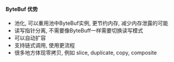 #### ByteBuf 优势

- 池化, 可以重用池中ByteBuf实例, 更节约内存, 减少内存泄露的可能
- 读写指针分离, 不需要像ByteBuff一样需要切换读写模式
- 可以自动扩容
- 支持链式调用, 使用更流程
- 很多地方体现零拷贝, 例如 slice, duplicate, copy, composite